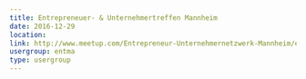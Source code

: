 ```yaml
---
title: Entrepreneuer- & Unternehmertreffen Mannheim
date: 2016-12-29
location: 
link: http://www.meetup.com/Entrepreneur-Unternehmernetzwerk-Mannheim/events/lmdhtlyvqbmc/
usergroup: entma
type: usergroup
---
```

